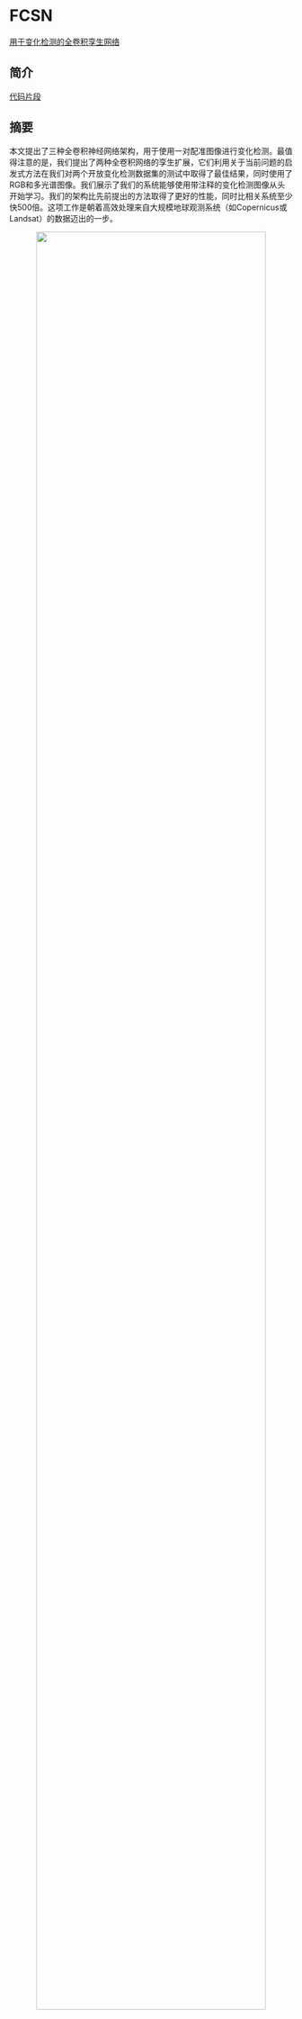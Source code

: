# FCSN

[用于变化检测的全卷积孪生网络](https://arxiv.org/abs/1810.08462)

## 简介

[代码片段](https://github.com/likyoo/open-cd/blob/main/opencd/models/backbones/siamunet_diff.py)

## 摘要
本文提出了三种全卷积神经网络架构，用于使用一对配准图像进行变化检测。最值得注意的是，我们提出了两种全卷积网络的孪生扩展，它们利用关于当前问题的启发式方法在我们对两个开放变化检测数据集的测试中取得了最佳结果，同时使用了RGB和多光谱图像。我们展示了我们的系统能够使用带注释的变化检测图像从头开始学习。我们的架构比先前提出的方法取得了更好的性能，同时比相关系统至少快500倍。这项工作是朝着高效处理来自大规模地球观测系统（如Copernicus或Landsat）的数据迈出的一步。

<!-- [IMAGE] -->

<div align=center>
<img src="https://user-images.githubusercontent.com/44317497/201501311-a5782a63-cf41-4ac3-bcc3-bcdc2612fc69.png" width="90%"/>
</div>

```bibtex
@inproceedings{daudt2018fully,
  title={Fully convolutional siamese networks for change detection},
  author={Daudt, Rodrigo Caye and Le Saux, Bertr and Boulch, Alexandre},
  booktitle={2018 25th IEEE International Conference on Image Processing (ICIP)},
  pages={4063--4067},
  year={2018},
  organization={IEEE}
}
```

## 结果和模型

### LEVIR-CD

|    方法    | 裁剪尺寸 | 学习率调度 | 内存 (GB) | 精确率 | 召回率 | F1分数 |  IoU  |                            配置                            | 下载 |
| :----------: | :-------: | :-----: | :------: | :-------: | :----: | :------: | :---: | :----------------------------------------------------------: | :------: |
|    FC-EF     |  256x256  |  40000  |    -     |   87.47   | 84.28  |  85.84   | 75.20 | [配置](https://github.com/likyoo/open-cd/blob/main/configs/fcsn/fc_ef_256x256_40k_levircd.py) |          |
| FC-Siam-Diff |  256x256  |  40000  |    -     |   91.14   | 83.78  |  87.31   | 77.47 | [配置](https://github.com/likyoo/open-cd/blob/main/configs/fcsn/fc_siam_diff_256x256_40k_levircd.py) |          |
| FC-Siam-Conc |  256x256  |  40000  |    -     |   88.08   | 88.95  |  88.51   | 79.39 | [配置](https://github.com/likyoo/open-cd/blob/main/configs/fcsn/fc_siam_conc_256x256_40k_levircd.py) |          |


- 所有指标均基于"变化"类别。
- 所有得分均在测试集上计算。
